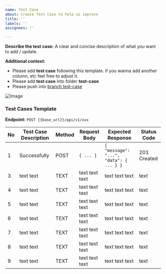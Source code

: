 ```yaml
---
name: Test Case
about: Create Test Case to help us improve
title: ''
labels: ''
assignees: ''

---
```


**Describe the test case:**
A clear and concise description of what you want to add / update.

**Additional context:**
- Please add **test case** following this template. if you wanna add another column, etc feel free to adjust it.
- Please add  **test case** into folder **test-case**
- Please push into [branch test-case](https://github.com/fredysiswanto/foodtrip-api/tree/test-case/)

![Image](https://github.com/user-attachments/assets/fba3821d-e6c5-499b-8c69-b8ea14edb445)

### Test Cases Template

**Endpoint:** `POST {{base_url}}/api/v1/xxx`  

| No | Test Case Description | Method | Request Body | Expected Response | Status Code |
|----|-----------------------|--------|--------------|--------------------|-------------|
| 1  | Successfully | POST | `{ ... }` | `{ "message": "...", "data": { ... } }` | 201 Created |
| 3 | text text | TEXT | text text text | text text text | text |
| 4 | text text | TEXT | text text text | text text text | text |
| 5 | text text | TEXT | text text text | text text text | text |
| 6 | text text | TEXT | text text text | text text text | text |
| 7 | text text | TEXT | text text text | text text text | text |
| 8 | text text | TEXT | text text text | text text text | text |
| 9 | text text | TEXT | text text text | text text text | text |
